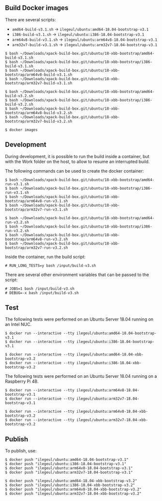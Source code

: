 
## Build Docker images

There are several scripts:

- `amd64-build-v3.1.sh` -> `ilegeul/ubuntu:amd64-18.04-bootstrap-v3.1`
- `i386-build-v3.1.sh` -> `ilegeul/ubuntu:i386-18.04-bootstrap-v3.1`
- `arm64v8-build-v3.1.sh` -> `ilegeul/ubuntu:arm64v8-18.04-bootstrap-v3.1`
- `arm32v7-build-v3.1.sh` -> `ilegeul/ubuntu:arm32v7-18.04-bootstrap-v3.1`

```console
$ bash ~/Downloads/xpack-build-box.git/ubuntu/18-xbb-bootstrap/amd64-build-v3.1.sh
$ bash ~/Downloads/xpack-build-box.git/ubuntu/18-xbb-bootstrap/i386-build-v3.1.sh
$ bash ~/Downloads/xpack-build-box.git/ubuntu/18-xbb-bootstrap/arm64v8-build-v3.1.sh
$ bash ~/Downloads/xpack-build-box.git/ubuntu/18-xbb-bootstrap/arm32v7-build-v3.1.sh

$ bash ~/Downloads/xpack-build-box.git/ubuntu/18-xbb-bootstrap/amd64-build-v3.2.sh
$ bash ~/Downloads/xpack-build-box.git/ubuntu/18-xbb-bootstrap/i386-build-v3.2.sh
$ bash ~/Downloads/xpack-build-box.git/ubuntu/18-xbb-bootstrap/arm64v8-build-v3.2.sh
$ bash ~/Downloads/xpack-build-box.git/ubuntu/18-xbb-bootstrap/arm32v7-build-v3.2.sh

$ docker images
```

## Development

During development, it is possible to run the build inside a container,
but with the Work folder on the host, to allow to resume an interrupted
build.

The following commands can be used to create the docker container:

```console
$ bash ~/Downloads/xpack-build-box.git/ubuntu/18-xbb-bootstrap/amd64-run-v3.1.sh
$ bash ~/Downloads/xpack-build-box.git/ubuntu/18-xbb-bootstrap/i386-run-v3.1.sh
$ bash ~/Downloads/xpack-build-box.git/ubuntu/18-xbb-bootstrap/arm64v8-run-v3.1.sh
$ bash ~/Downloads/xpack-build-box.git/ubuntu/18-xbb-bootstrap/arm32v7-run-v3.1.sh

$ bash ~/Downloads/xpack-build-box.git/ubuntu/18-xbb-bootstrap/amd64-run-v3.2.sh
$ bash ~/Downloads/xpack-build-box.git/ubuntu/18-xbb-bootstrap/i386-run-v3.2.sh
$ bash ~/Downloads/xpack-build-box.git/ubuntu/18-xbb-bootstrap/arm64v8-run-v3.2.sh
$ bash ~/Downloads/xpack-build-box.git/ubuntu/18-xbb-bootstrap/arm32v7-run-v3.2.sh
```

Inside the container, run the build script:

```console
# RUN_LONG_TESTS=y bash /input/build-v3.sh
```

There are several other environment variables that can be passed to the script:

```console
# JOBS=1 bash /input/build-v3.sh
# DEBUG=-x bash /input/build-v3.sh
```

## Test

The following tests were performed on an Ubuntu Server
18.04 running on an Intel NUC.

```console
$ docker run --interactive --tty ilegeul/ubuntu:amd64-18.04-bootstrap-v3.1
$ docker run --interactive --tty ilegeul/ubuntu:i386-18.04-bootstrap-v3.1

$ docker run --interactive --tty ilegeul/ubuntu:amd64-18.04-xbb-bootstrap-v3.2
$ docker run --interactive --tty ilegeul/ubuntu:i386-18.04-xbb-bootstrap-v3.2
```

The following tests were performed on an Ubuntu Server
18.04 running on a Raspberry Pi 4B.

```console
$ docker run --interactive --tty ilegeul/ubuntu:arm64v8-18.04-bootstrap-v3.1
$ docker run --interactive --tty ilegeul/ubuntu:arm32v7-18.04-bootstrap-v3.1

$ docker run --interactive --tty ilegeul/ubuntu:arm64v8-18.04-xbb-bootstrap-v3.2
$ docker run --interactive --tty ilegeul/ubuntu:arm32v7-18.04-xbb-bootstrap-v3.2
```

## Publish

To publish, use:

```console
$ docker push "ilegeul/ubuntu:amd64-18.04-bootstrap-v3.1"
$ docker push "ilegeul/ubuntu:i386-18.04-bootstrap-v3.1"
$ docker push "ilegeul/ubuntu:arm64v8-18.04-bootstrap-v3.1"
$ docker push "ilegeul/ubuntu:arm32v7-18.04-bootstrap-v3.1"

$ docker push "ilegeul/ubuntu:amd64-18.04-xbb-bootstrap-v3.2"
$ docker push "ilegeul/ubuntu:i386-18.04-xbb-bootstrap-v3.2"
$ docker push "ilegeul/ubuntu:arm64v8-18.04-xbb-bootstrap-v3.2"
$ docker push "ilegeul/ubuntu:arm32v7-18.04-xbb-bootstrap-v3.2"
```
